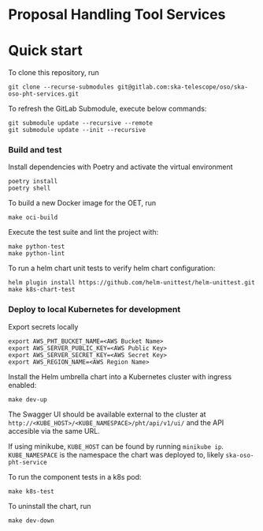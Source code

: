 Proposal Handling Tool Services
================================

# Quick start
To clone this repository, run

```
git clone --recurse-submodules git@gitlab.com:ska-telescope/oso/ska-oso-pht-services.git
```

To refresh the GitLab Submodule, execute below commands:

```
git submodule update --recursive --remote
git submodule update --init --recursive
```

### Build and test

Install dependencies with Poetry and activate the virtual environment

```
poetry install
poetry shell
```

To build a new Docker image for the OET, run

```
make oci-build
```

Execute the test suite and lint the project with:

```
make python-test
make python-lint
```

To run a helm chart unit tests to verify helm chart configuration:

```
helm plugin install https://github.com/helm-unittest/helm-unittest.git
make k8s-chart-test
```

### Deploy to local Kubernetes for development
Export secrets locally
```
export AWS_PHT_BUCKET_NAME=<AWS Bucket Name>
export AWS_SERVER_PUBLIC_KEY=<AWS Public Key>
export AWS_SERVER_SECRET_KEY=<AWS Secret Key>
export AWS_REGION_NAME=<AWS Region Name>
```

Install the Helm umbrella chart into a Kubernetes cluster with ingress enabled:

```
make dev-up
```

The Swagger UI should be available external to the cluster at `http://<KUBE_HOST>/<KUBE_NAMESPACE>/pht/api/v1/ui/` and the API accesible via the same URL.

If using minikube, `KUBE_HOST` can be found by running `minikube ip`. 
`KUBE_NAMESPACE` is the namespace the chart was deployed to, likely `ska-oso-pht-service`

To run the component tests in a k8s pod:

```
make k8s-test
```

To uninstall the chart, run

```
make dev-down
```